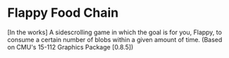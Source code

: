 # Flappy Food Chain
 [In the works] A sidescrolling game in which the goal is for you, Flappy, to consume a certain number of blobs within a given amount of time. (Based on CMU's 15-112 Graphics Package [0.8.5])
